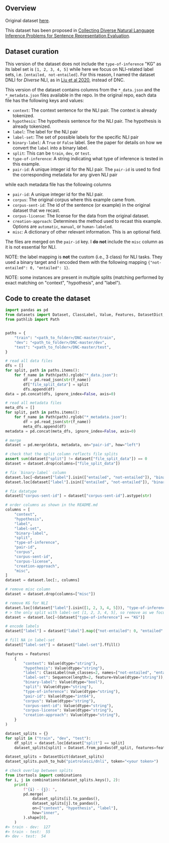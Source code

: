 ## Overview
Original dataset [here](https://github.com/decompositional-semantics-initiative/DNC).

This dataset has been proposed in [Collecting Diverse Natural Language Inference Problems for Sentence Representation Evaluation](https://www.aclweb.org/anthology/D18-1007/).


## Dataset curation
This version of the dataset does not include the `type-of-inference` "KG" as its label set is 
`[1, 2, 3, 4, 5]` while here we focus on NLI-related label sets, i.e. `[entailed, not-entailed]`.
For this reason, I named the dataset DNLI for _Diverse_ NLI, as in [Liu et al 2020](https://aclanthology.org/2020.conll-1.48/), instead of DNC.

This version of the dataset contains columns from the `*_data.json` and the `*_metadata.json` files available in the repo.
In the original repo, each data file has the following keys and values:

- `context`: The context sentence for the NLI pair. The context is already tokenized.
- `hypothesis`: The hypothesis sentence for the NLI pair. The hypothesis is already tokenized.
- `label`: The label for the NLI pair
- `label-set`: The set of possible labels for the specific NLI pair
- `binary-label`: A `True` or `False` label. See the paper for details on how we convert the `label` into a binary label.
- `split`: This can be `train`, `dev`, or `test`.
- `type-of-inference`: A string indicating what type of inference is tested in this example.
- `pair-id`: A unique integer id for the NLI pair. The `pair-id` is used to find the corresponding metadata for any given NLI pair

while each metadata file has the following columns

- `pair-id`: A unique integer id for the NLI pair. 
- `corpus`: The original corpus where this example came from.
- `corpus-sent-id`: The id of the sentence (or example) in the original dataset that we recast.
- `corpus-license`: The license for the data from the original dataset.
- `creation-approach`: Determines the method used to recast this example. Options are `automatic`, `manual`, or `human-labeled`.
- `misc`: A dictionary of other relevant information. This is an optional field.

The files are merged on the `pair-id` key. I **do not** include the `misc` column as it is not essential for NLI.

NOTE: the label mapping is **not** the custom (i.e., 3 class) for NLI tasks. They used a binary target and I encoded them
with the following mapping `{"not-entailed": 0, "entailed": 1}`.

NOTE: some instances are present in multiple splits (matching performed by exact matching on "context", "hypothesis", and "label").

## Code to create the dataset
```python
import pandas as pd
from datasets import Dataset, ClassLabel, Value, Features, DatasetDict, Sequence
from pathlib import Path


paths = {
    "train": "<path_to_folder>/DNC-master/train",
    "dev": "<path_to_folder>/DNC-master/dev",
    "test": "<path_to_folder>/DNC-master/test",
}

# read all data files
dfs = []
for split, path in paths.items():
    for f_name in Path(path).rglob("*_data.json"):
        df = pd.read_json(str(f_name))
        df["file_split_data"] = split
        dfs.append(df)
data = pd.concat(dfs, ignore_index=False, axis=0)

# read all metadata files
meta_dfs = []
for split, path in paths.items():
    for f_name in Path(path).rglob("*_metadata.json"):
        df = pd.read_json(str(f_name))
        meta_dfs.append(df)
metadata = pd.concat(meta_dfs, ignore_index=False, axis=0)

# merge
dataset = pd.merge(data, metadata, on="pair-id", how="left")

# check that the split column reflects file splits
assert sum(dataset["split"] != dataset["file_split_data"]) == 0
dataset = dataset.drop(columns=["file_split_data"])

# fix `binary-label` column
dataset.loc[~dataset["label"].isin(["entailed", "not-entailed"]), "binary-label"] = False
dataset.loc[dataset["label"].isin(["entailed", "not-entailed"]), "binary-label"] = True

# fix datatype
dataset["corpus-sent-id"] = dataset["corpus-sent-id"].astype(str)

# order columns as shown in the README.md
columns = [
    "context",
    "hypothesis",
    "label",
    "label-set",
    "binary-label",
    "split",
    "type-of-inference",
    "pair-id",
    "corpus",
    "corpus-sent-id",
    "corpus-license",
    "creation-approach",
    "misc",
]
dataset = dataset.loc[:, columns]

# remove misc column
dataset = dataset.drop(columns=["misc"])

# remove KG for NLI
dataset.loc[(dataset["label"].isin([1, 2, 3, 4, 5])), "type-of-inference"].value_counts()
# > the only split with label-set [1, 2, 3, 4, 5], so remove as we focus on NLI
dataset = dataset.loc[~(dataset["type-of-inference"] == "KG")]

# encode labels
dataset["label"] = dataset["label"].map({"not-entailed": 0, "entailed": 1})

# fill NA in label-set
dataset["label-set"] = dataset["label-set"].ffill()

features = Features(
    {
        "context": Value(dtype="string"),
        "hypothesis": Value(dtype="string"),
        "label": ClassLabel(num_classes=2, names=["not-entailed", "entailed"]),
        "label-set": Sequence(length=2, feature=Value(dtype="string")),
        "binary-label": Value(dtype="bool"),
        "split": Value(dtype="string"),
        "type-of-inference": Value(dtype="string"),
        "pair-id": Value(dtype="int64"),
        "corpus": Value(dtype="string"),
        "corpus-sent-id": Value(dtype="string"),
        "corpus-license": Value(dtype="string"),
        "creation-approach": Value(dtype="string"),
    }
)

dataset_splits = {}
for split in ("train", "dev", "test"):
    df_split = dataset.loc[dataset["split"] == split]
    dataset_splits[split] = Dataset.from_pandas(df_split, features=features)

dataset_splits = DatasetDict(dataset_splits)
dataset_splits.push_to_hub("pietrolesci/dnli", token="<your token>")

# check overlap between splits
from itertools import combinations
for i, j in combinations(dataset_splits.keys(), 2):
    print(
        f"{i} - {j}: ",
        pd.merge(
            dataset_splits[i].to_pandas(), 
            dataset_splits[j].to_pandas(), 
            on=["context", "hypothesis", "label"], 
            how="inner",
        ).shape[0],
    )
#> train - dev:  127
#> train - test:  55
#> dev - test:  54
```
